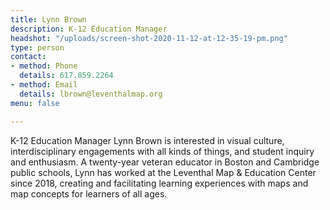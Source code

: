 ```yaml
---
title: Lynn Brown
description: K-12 Education Manager
headshot: "/uploads/screen-shot-2020-11-12-at-12-35-19-pm.png"
type: person
contact:
- method: Phone
  details: 617.859.2264
- method: Email
  details: lbrown@leventhalmap.org
menu: false

---
```

K-12 Education Manager Lynn Brown is interested in visual culture, interdisciplinary engagements with all kinds of things, and student inquiry and enthusiasm. A twenty-year veteran educator in Boston and Cambridge public schools, Lynn has worked at the Leventhal Map & Education Center since 2018, creating and facilitating learning experiences with maps and map concepts for learners of all ages.